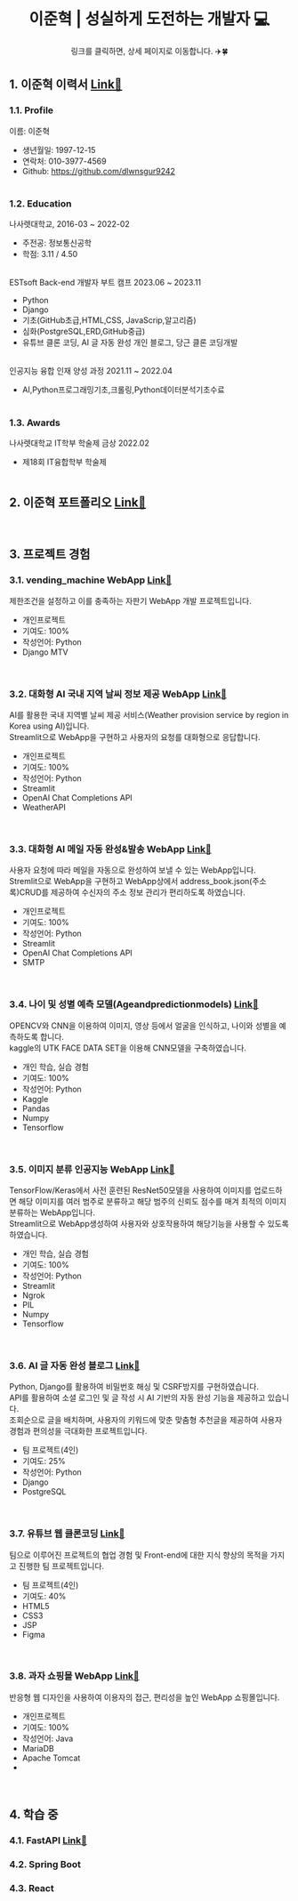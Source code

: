 <div align="center"> <h1> 이준혁 | 성실하게 도전하는 개발자 💻</div>
<div align="center"> 링크를 클릭하면, 상세 페이지로 이동합니다. ✈️🍀 </div>


## 1. 이준혁 이력서  [Link📄](https://github.com/dlwnsgur9242/Portfolio/blob/main/%EC%9D%B4%EC%A4%80%ED%98%81_%EB%B0%B1%EC%97%94%EB%93%9C%20%EA%B0%9C%EB%B0%9C%20%EC%9D%B4%EB%A0%A5%EC%84%9C.pdf)

### 1.1. Profile <br>
이름: 이준혁
+ 생년월일: 1997-12-15 <br>
+ 연락처: 010-3977-4569 <br>
+ Github: https://github.com/dlwnsgur9242 <br><br>

### 1.2. Education
나사렛대학교, 2016-03 ~ 2022-02
+ 주전공: 정보통신공학 <br>
+ 학점: 3.11 / 4.50 <br><br>

ESTsoft Back-end 개발자 부트 캠프 2023.06 ~ 2023.11 
+ Python <br>
+ Django <br>
+ 기초(GitHub초급,HTML,CSS, JavaScrip,알고리즘) <br>
+ 심화(PostgreSQL,ERD,GitHub중급) <br>
+ 유튜브 클론 코딩, AI 글 자동 완성 개인 블로그, 당근 클론 코딩개발 <br><br>

인공지능 융합 인재 양성 과정 2021.11 ~ 2022.04
+ AI,Python프로그래밍기초,크롤링,Python데이터분석기초수료<br><br>

### 1.3. Awards
나사렛대학교 IT학부 학술제 금상 2022.02 <br>
+ 제18회 IT융합학부 학술제 <br><br>

## 2. 이준혁 포트폴리오 [Link📄](https://github.com/dlwnsgur9242/Portfolio/blob/main/%EC%9D%B4%EC%A4%80%ED%98%81%20%ED%8F%AC%ED%8A%B8%ED%8F%B4%EB%A6%AC%EC%98%A4.pdf)
<br>

## 3. 프로젝트 경험

### 3.1. vending_machine WebApp [Link📄](https://github.com/dlwnsgur9242/vending_machine)
제한조건을 설정하고 이를 충족하는 자판기 WebApp 개발 프로젝트입니다.
+ 개인프로젝트
+ 기여도: 100%
+ 작성언어: Python
+ Django MTV
<br>

### 3.2. 대화형 AI 국내 지역 날씨 정보 제공 WebApp [Link📄](https://github.com/dlwnsgur9242/WeatherAI)
AI를 활용한 국내 지역별 날씨 제공 서비스(Weather provision service by region in Korea using AI)입니다.
<br> 
Streamlit으로 WebApp을 구현하고 사용자의 요청를 대화형으로 응답합니다.
+ 개인프로젝트
+ 기여도: 100%
+ 작성언어: Python 
+ Streamlit
+ OpenAI Chat Completions API
+ WeatherAPI
<br>

### 3.3. 대화형 AI 메일 자동 완성&발송 WebApp [Link📄](https://github.com/dlwnsgur9242/EmailAI_SMTP)
사용자 요청에 따라 메일을 자동으로 완성하여 보낼 수 있는 WebApp입니다.<br>
Stremlit으로 WebApp을 구현하고 WebApp상에서 address_book.json(주소록)CRUD를 제공하여 수신자의 주소 정보 관리가 편리하도록 하였습니다.
+ 개인프로젝트
+ 기여도: 100%
+ 작성언어: Python
+ Streamlit
+ OpenAI Chat Completions API
+ SMTP
<br>

### 3.4. 나이 및 성별 예측 모델(Ageandpredictionmodels) [Link📄](https://github.com/dlwnsgur9242/Age-and-prediction-models)
OPENCV와 CNN을 이용하여 이미지, 영상 등에서 얼굴을 인식하고, 나이와 성별을 예측하도록 합니다.<br>
kaggle의 UTK FACE DATA SET을 이용해 CNN모델을 구축하였습니다.
+ 개인 학습, 실습 경험
+ 기여도: 100%
+ 작성언어: Python
+ Kaggle
+ Pandas
+ Numpy
+ Tensorflow
<br>

### 3.5. 이미지 분류 인공지능 WebApp [Link📄](https://github.com/dlwnsgur9242/Image_classification_artificial-intelligence_web)
TensorFlow/Keras에서 사전 훈련된 ResNet50모델을 사용하여 이미지를 업로드하면 해당 이미지를 여러 범주로 분류하고 해당 범주의 신뢰도 점수를 매겨 최적의 이미지 분류하는 WebApp입니다.<br>
Streamlit으로 WebApp생성하여 사용자와 상호작용하여 해당기능을 사용할 수 있도록 하였습니다.
+ 개인 학습, 실습 경험
+ 기여도: 100%
+ 작성언어: Python
+ Streamlit
+ Ngrok
+ PIL
+ Numpy
+ Tensorflow
<br>

### 3.6. AI 글 자동 완성 블로그 [Link📄](https://github.com/deok9614/2a2seung_project)
Python, Django를 활용하여 비밀번호 해싱 및 CSRF방지를 구현하였습니다.<br>
API를 활용하여 소셜 로그인 및 글 작성 시 AI 기반의 자동 완성 기능을 제공하고 있습니다.<br>
조회순으로 글을 배치하며, 사용자의 키워드에 맞춘 맞춤형 추천글을 제공하여 사용자 경험과 편의성을 극대화한 프로젝트입니다.
+ 팀 프로젝트(4인)
+ 기여도: 25%
+ 작성언어: Python 
+ Django
+ PostgreSQL
<br>

### 3.7. 유튜브 웹 클론코딩 [Link📄](https://github.com/dlwnsgur9242/youtube_clone_Hamtor2)
팀으로 이루어진 프로젝트의 협업 경험 및 Front-end에 대한 지식 향상의 목적을 가지고 진행한 팀 프로젝트입니다.
+ 팀 프로젝트(4인)
+ 기여도: 40%
+ HTML5
+ CSS3
+ JSP
+ Figma
<br>

### 3.8. 과자 쇼핑몰 WebApp [Link📄](https://github.com/dlwnsgur9242/Dami_shoppingmall)
반응형 웹 디자인을 사용하여 이용자의 접근, 편리성을 높인 WebApp 쇼핑몰입니다.
+ 개인프로젝트
+ 기여도: 100%
+ 작성언어: Java 
+ MariaDB
+ Apache Tomcat
+ 
<br>

## 4. 학습 중 
### 4.1. FastAPI [Link📄](https://github.com/dlwnsgur9242/FastAPI)
### 4.2. Spring Boot
### 4.3. React
<br>



